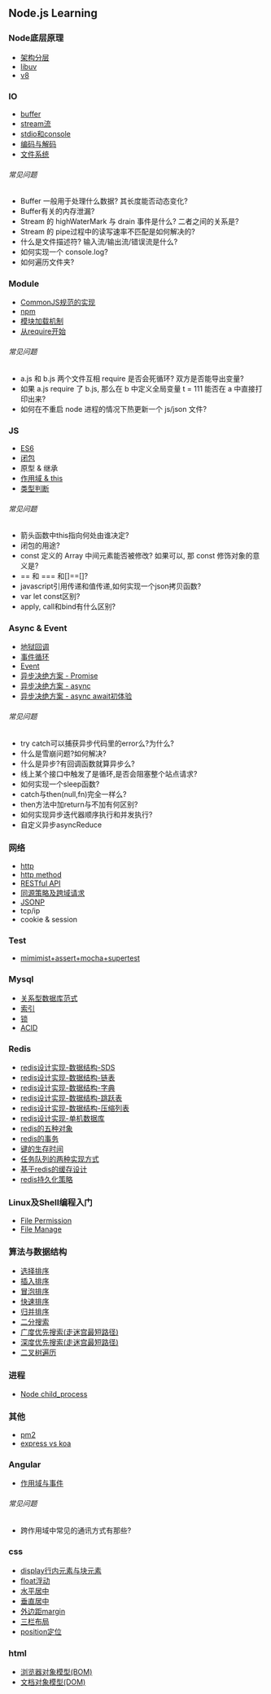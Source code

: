 ## Node.js Learning

### Node底层原理
* [架构分层](https://github.com/luyufa/NodeLearning/blob/master/node/framework.md)
* [libuv](https://github.com/luyufa/NodeLearning/blob/master/node/libuv.md)
* [v8](https://github.com/luyufa/NodeLearning/blob/master/node/v8.md)



### IO
* [buffer](https://github.com/luyufa/NodeLearning/blob/master/io/buffer.md)
* [stream流](https://github.com/luyufa/NodeLearning/blob/master/io/stream.md)
* [stdio和console](https://github.com/luyufa/NodeLearning/blob/master/io/stdio.md)
* [编码与解码](https://github.com/luyufa/NodeLearning/blob/master/io/code.md)
* [文件系统](https://github.com/luyufa/NodeLearning/blob/master/io/file.md)

###### 常见问题

* Buffer 一般用于处理什么数据? 其长度能否动态变化?
* Buffer有关的内存泄漏?
* Stream 的 highWaterMark 与 drain 事件是什么? 二者之间的关系是?
* Stream 的 pipe过程中的读写速率不匹配是如何解决的?
* 什么是文件描述符? 输入流/输出流/错误流是什么?
* 如何实现一个 console.log?
* 如何遍历文件夹?


### Module

* [CommonJS规范的实现](https://github.com/luyufa/NodeLearning/blob/master/module/commonJS.md)
* [npm](https://github.com/luyufa/NodeLearning/blob/master/module/npm.md)
* [模块加载机制](https://github.com/luyufa/NodeLearning/blob/master/module/module.md)
* [从require开始](https://github.com/luyufa/NodeLearning/blob/master/module/require.md)

###### 常见问题

* a.js 和 b.js 两个文件互相 require 是否会死循环? 双方是否能导出变量?
* 如果 a.js require 了 b.js, 那么在 b 中定义全局变量 t = 111 能否在 a 中直接打印出来?
* 如何在不重启 node 进程的情况下热更新一个 js/json 文件?



### JS

* [ES6](https://github.com/luyufa/NodeLearning/blob/master/js/es6.md)
* [闭包](https://github.com/luyufa/NodeLearning/blob/master/js/closure.md)
* 原型 & 继承
* [作用域 & this](https://github.com/luyufa/NodeLearning/blob/master/js/this.md)
* [类型判断](https://github.com/luyufa/NodeLearning/blob/master/js/typeof.md)

###### 常见问题

* 箭头函数中this指向何处由谁决定?
* 闭包的用途?
* const 定义的 Array 中间元素能否被修改? 如果可以, 那 const 修饰对象的意义是?
* == 和 === 和[]==[]?
* javascript引用传递和值传递,如何实现一个json拷贝函数?
* var let const区别?
* apply, call和bind有什么区别?


### Async & Event

* [地狱回调](https://github.com/luyufa/NodeLearning/blob/master/async/callback-hell.md)
* [事件循环](https://github.com/luyufa/NodeLearning/blob/master/async/eventLoop.md)
* [Event](https://github.com/luyufa/NodeLearning/blob/master/async/event.md)
* [异步决绝方案 - Promise](https://github.com/luyufa/NodeLearning/blob/master/async/promise.md)
* [异步决绝方案 - async](https://github.com/luyufa/NodeLearning/blob/master/async/async.md)
* [异步决绝方案 - async await初体验](https://github.com/luyufa/NodeLearning/blob/master/async/async-await.md)


###### 常见问题

* try catch可以捕获异步代码里的error么?为什么?
* 什么是雪崩问题?如何解决?
* 什么是异步?有回调函数就算异步么?
* 线上某个接口中触发了是循环,是否会阻塞整个站点请求?
* 如何实现一个sleep函数?
* catch与then(null,fn)完全一样么?
* then方法中加return与不加有何区别?
* 如何实现异步迭代器顺序执行和并发执行?
* 自定义异步asyncReduce




### 网络

* [http](https://github.com/luyufa/NodeLearning/blob/master/network/http.md)
* [http method](https://github.com/luyufa/NodeLearning/blob/master/network/http-methods.md)
* [RESTful API](https://github.com/luyufa/NodeLearning/blob/master/network/RESTful.md)
* [同源策略及跨域请求](https://github.com/luyufa/NodeLearning/blob/master/network/cors.md)
* [JSONP](https://github.com/luyufa/NodeLearning/blob/master/network/jsonp.md)
* tcp/ip
* cookie & session



### Test

* [mimimist+assert+mocha+supertest](https://github.com/luyufa/NodeLearning/blob/master/test/test.md)



### Mysql
* [关系型数据库范式](https://github.com/luyufa/NodeLearning/blob/master/mysql/NF.md)
* [索引](https://github.com/luyufa/NodeLearning/blob/master/mysql/index.md)
* [锁](https://github.com/luyufa/NodeLearning/blob/master/mysql/lock.md)
* [ACID](https://github.com/luyufa/NodeLearning/blob/master/mysql/acid.md)


### Redis

* [redis设计实现-数据结构-SDS](https://github.com/luyufa/NodeLearning/blob/master/redis/sds.md)
* [redis设计实现-数据结构-链表](https://github.com/luyufa/NodeLearning/blob/master/redis/list.md)
* [redis设计实现-数据结构-字典](https://github.com/luyufa/NodeLearning/blob/master/redis/dict.md)
* [redis设计实现-数据结构-跳跃表](https://github.com/luyufa/NodeLearning/blob/master/redis/skipList.md)
* [redis设计实现-数据结构-压缩列表](https://github.com/luyufa/NodeLearning/blob/master/redis/zllist.md)
* [redis设计实现-单机数据库](https://github.com/luyufa/NodeLearning/blob/master/redis/single-redis-database.md)
* [redis的五种对象](https://github.com/luyufa/NodeLearning/blob/master/redis/data_structure.md)
* [redis的事务](https://github.com/luyufa/NodeLearning/blob/master/redis/transaction.md)
* [键的生存时间](https://github.com/luyufa/NodeLearning/blob/master/redis/expire.md)
* [任务队列的两种实现方式](https://github.com/luyufa/NodeLearning/blob/master/redis/queue.md)
* [基于redis的缓存设计](https://github.com/luyufa/NodeLearning/blob/master/redis/cache.md)
* [redis持久化策略](https://github.com/luyufa/NodeLearning/blob/master/redis/disk.md)


### Linux及Shell编程入门

* [File Permission](https://github.com/luyufa/NodeLearning/blob/master/linux/filePermission.md)
* [File Manage](https://github.com/luyufa/NodeLearning/blob/master/linux/fileManage.md)


### 算法与数据结构

* [选择排序](https://github.com/luyufa/NodeLearning/blob/master/algorithm/selectSort.md)
* [插入排序](https://github.com/luyufa/NodeLearning/blob/master/algorithm/insertSort.md)
* [冒泡排序](https://github.com/luyufa/NodeLearning/blob/master/algorithm/bubbleSort.md)
* [快速排序](https://github.com/luyufa/NodeLearning/blob/master/algorithm/quickSort.md)
* [归并排序](https://github.com/luyufa/NodeLearning/blob/master/algorithm/mergeSort.md)
* [二分搜索](https://github.com/luyufa/NodeLearning/blob/master/algorithm/binarySearch.md)
* [广度优先搜索(走迷宫最短路径)](https://github.com/luyufa/NodeLearning/blob/master/algorithm/mazeBFS.md)
* [深度优先搜索(走迷宫最短路径)](https://github.com/luyufa/NodeLearning/blob/master/algorithm/mazeDFS.md)
* [二叉树遍历](https://github.com/luyufa/NodeLearning/blob/master/algorithm/binaryTree.md)



### 进程

* [Node child_process](https://github.com/luyufa/NodeLearning/blob/master/process/node_child_process.md)


### 其他

* [pm2](https://github.com/luyufa/NodeLearning/blob/master/other/pm2.md)
* [express vs koa](https://github.com/luyufa/NodeLearning/blob/master/other/express-koa.md)


### Angular
* [作用域与事件](https://github.com/luyufa/NodeLearning/blob/master/angular/scope.md)

###### 常见问题

* 跨作用域中常见的通讯方式有那些?


### css

* [display行内元素与块元素](https://github.com/luyufa/NodeLearning/blob/master/css/display.md)
* [float浮动](https://github.com/luyufa/NodeLearning/blob/master/css/float.md)
* [水平居中](https://github.com/luyufa/NodeLearning/blob/master/css/css-h-center.md)
* [垂直居中](https://github.com/luyufa/NodeLearning/blob/master/css/css-v-center.md)
* [外边距margin](https://github.com/luyufa/NodeLearning/blob/master/css/margin.md)
* [三栏布局](https://github.com/luyufa/NodeLearning/blob/master/css/layout.md)
* [position定位](https://github.com/luyufa/NodeLearning/blob/master/css/postion.md)

### html

* [浏览器对象模型(BOM)](https://github.com/luyufa/NodeLearning/blob/master/html/bom.md)
* [文档对象模型(DOM)](https://github.com/luyufa/NodeLearning/blob/master/html/dom.md)

